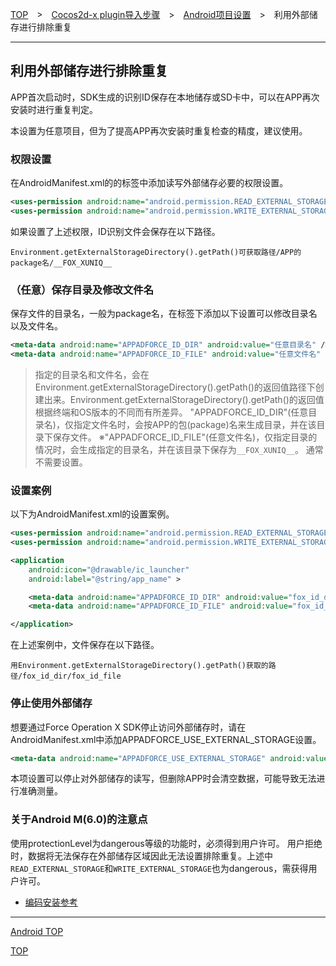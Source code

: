 [TOP](../../../../README.md)　>　[Cocos2d-x plugin导入步骤](../../README.md)　>　[Android项目设置](../README.md)　>　利用外部储存进行排除重复

---

## 利用外部储存进行排除重复

APP首次启动时，SDK生成的识别ID保存在本地储存或SD卡中，可以在APP再次安装时进行重复判定。

本设置为任意项目，但为了提高APP再次安装时重复检查的精度，建议使用。

### 权限设置

在AndroidManifest.xml的<manifest>的标签中添加读写外部储存必要的权限设置。

```xml
<uses-permission android:name="android.permission.READ_EXTERNAL_STORAGE" /><uses-permission android:name="android.permission.WRITE_EXTERNAL_STORAGE" />
```

如果设置了上述权限，ID识别文件会保存在以下路径。

```
Environment.getExternalStorageDirectory().getPath()可获取路径/APP的package名/__FOX_XUNIQ__
```

### （任意）保存目录及修改文件名

保存文件的目录名，一般为package名，在<application>标签下添加以下设置可以修改目录名以及文件名。

```xml
<meta-data android:name="APPADFORCE_ID_DIR" android:value="任意目录名" />
<meta-data android:name="APPADFORCE_ID_FILE" android:value="任意文件名" />
```

> 指定的目录名和文件名，会在
Environment.getExternalStorageDirectory().getPath()的返回值路径下创建出来。Environment.getExternalStorageDirectory().getPath()的返回值根据终端和OS版本的不同而有所差异。
> "APPADFORCE_ID_DIR"(任意目录名)，仅指定文件名时，会按APP的包(package)名来生成目录，并在该目录下保存文件。
> ※"APPADFORCE_ID_FILE"(任意文件名)，仅指定目录的情况时，会生成指定的目录名，并在该目录下保存为`__FOX_XUNIQ__`。
通常不需要设置。


### 设置案例

以下为AndroidManifest.xml的设置案例。

```xml
<uses-permission android:name="android.permission.READ_EXTERNAL_STORAGE" /><uses-permission android:name="android.permission.WRITE_EXTERNAL_STORAGE" />

<application
	android:icon="@drawable/ic_launcher"
	android:label="@string/app_name" >

	<meta-data android:name="APPADFORCE_ID_DIR" android:value="fox_id_dir" />
	<meta-data android:name="APPADFORCE_ID_FILE" android:value="fox_id_file" />

</application>
```

在上述案例中，文件保存在以下路径。

```
用Environment.getExternalStorageDirectory().getPath()获取的路径/fox_id_dir/fox_id_file
```

### 停止使用外部储存

想要通过Force Operation X SDK停止访问外部储存时，请在AndroidManifest.xml中添加APPADFORCE_USE_EXTERNAL_STORAGE设置。
```xml
<meta-data android:name="APPADFORCE_USE_EXTERNAL_STORAGE" android:value="0" />
```

本项设置可以停止对外部储存的读写，但删除APP时会清空数据，可能导致无法进行准确测量。

### 关于Android M(6.0)的注意点

使用protectionLevel为dangerous等级的功能时，必须得到用户许可。 用户拒绝时，数据将无法保存在外部储存区域因此无法设置排除重复。上述中`READ_EXTERNAL_STORAGE`和`WRITE_EXTERNAL_STORAGE`也为dangerous，需获得用户许可。


* [编码安装参考](https://developer.android.com/training/permissions/requesting.html#perm-request)


---
[Android TOP](../README.md)

[TOP](../../../../README.md)
